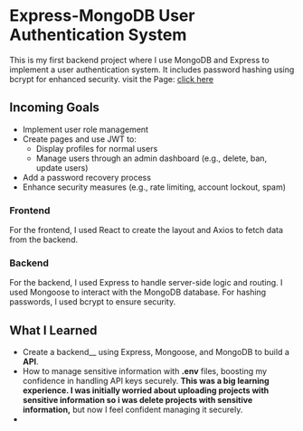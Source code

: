 # Express-MongoDB User Authentication System
This is my first backend project where I use MongoDB and Express to implement a user authentication system. It includes password hashing using bcrypt for enhanced security.
visit the Page: [click here](link)
## Incoming Goals
- Implement user role management
- Create pages and use JWT to:
  - Display profiles for normal users
  - Manage users through an admin dashboard (e.g., delete, ban, update users)
- Add a password recovery process
- Enhance security measures (e.g., rate limiting, account lockout, spam)

### Frontend
For the frontend, I used React to create the layout and Axios to fetch data from the backend.
### Backend
For the backend, I used Express to handle server-side logic and routing. I used Mongoose to interact with the MongoDB database. For hashing passwords, I used bcrypt to ensure security.

## What I Learned
- Create a backend__ using Express, Mongoose, and MongoDB to build a **API**.
- How to manage sensitive information with **.env** files, boosting my confidence in handling API keys securely. **This was a big learning experience. I was initially worried about uploading projects with sensitive information so  i was delete projects with sensitive information,** but now I feel confident managing it securely.
- 
